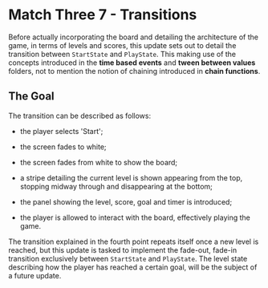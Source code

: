 # Match Three 7 - Transitions

Before actually incorporating the board and detailing the architecture of the game, in terms of levels and scores, this update sets out to detail the transition between `StartState` and `PlayState`. This making use of the concepts introduced in the **time based events** and **tween between values** folders, not to mention the notion of chaining introduced in **chain functions**.

## The Goal

The transition can be described as follows:

- the player selects 'Start';

- the screen fades to white;

- the screen fades from white to show the board;

- a stripe detailing the current level is shown appearing from the top, stopping midway through and disappearing at the bottom;

- the panel showing the level, score, goal and timer is introduced;

- the player is allowed to interact with the board, effectively playing the game.

The transition explained in the fourth point repeats itself once a new level is reached, but this update is tasked to implement the fade-out, fade-in transition exclusively between `StartState` and `PlayState`. The level state describing how the player has reached a certain goal, will be the subject of a future update.
